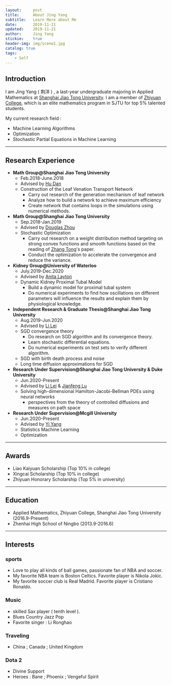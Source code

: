 ```yaml
---
layout:     post
title:      About Jing Yang
subtitle:   Learn More about Me
date:       2019-11-21
updated:    2019-11-21
author:     Jing Yang
stickie:    true
header-img: img/scene1.jpg
catalog: true
tags:
    - Self
---
```



## Introduction
I am Jing Yang ( 荆洋 ) , a last-year undergraduate majoring in Applied Mathematics at [Shanghai Jiao Tong University](http://en.sjtu.edu.cn/). I am a member of [Zhiyuan College](https://zhiyuan.sjtu.edu.cn/), which is an elite mathematics program in SJTU for top 5% talented students.

My current research field :
* Machine Learning Algorithms
* Optimization
* Stochastic Partial Equations in Machine Learning

----------

## Research Experience

* **Math Group@Shanghai Jiao Tong University**
   * Feb.2018-June.2018
   * Advised by [Hu Dan](https://ins.sjtu.edu.cn/faculty/hudan)
   * Construction of the Leaf Venation Transport Network
     * Carry out research  of the generation mechanism of leaf network
     * Analyze how to build a network to achieve maximum efficiency
     * Create network that contains loops in the simulations using numerical methods.
* **Math Group@Shanghai Jiao Tong University**
   * Sep.2018-Jan.2019
   * Advised by [Douglas Zhou](https://ins.sjtu.edu.cn/faculty/Zhoudongzhuo)
   * Stochastic Optimization
     * Carry out research on a weight distribution method targeting on strong convex functions and smooth functions based on the reading of [Zhang Tong](http://tongzhang-ml.org/ )'s paper.
     * Conduct the optimization to accelerate the convergence and reduce the variance.
* **Kidney Group@University of Waterloo**
   * July.2019-Dec.2020
   * Advised by [Anita Layton](https://uwaterloo.ca/scholar/a2layton)
   * Dynamic Kidney Proximal Tubal Model
     * Build a dynamic model for proximal tubal system
     * Do numerical experiments to find how oscillations on different parameters will influence the results and explain them by physiological knowledge.
* **Independent Research & Graduate Thesis@Shanghai Jiao Tong University**
   * Aug.2019-Jun.2020
   * Advised by [Li Lei](https://ins.sjtu.edu.cn/faculty/lilei) 
   * SGD convergence theory
     * Do research on SGD algorithm and its convergence theory.
     * Learn stochastic differential equations.
     * Do numerical experiments on test sets to verify different algorithm.
   * SGD with birth death process and noise
   * Long time diffusion approximations for SGD
* **Research Under Supervision@Shanghai Jiao Tong University & Duke University**
   * Jun.2020-Present
   * Advised by [Li Lei](https://ins.sjtu.edu.cn/faculty/lilei) & [Jianfeng Lu](https://services.math.duke.edu/~jianfeng/) 
   * Solving high-dimensional Hamilton-Jacobi-Bellman PDEs using neural networks
     - perspectives from the theory of controlled diffusions and measures on path space
* **Research Under Supervision@Mcgill University**
   * Jun.2020-Present
   * Advised by [Yi Yang](http://www.math.mcgill.ca/yyang/) 
   * Statistics Machine Learning
   * Optimization

----------
## Awards

* Liao Kaiyuan Scholarship (Top 10% in college)
* Xingcai Scholarship (Top 10% in college)
* Zhiyuan Honorary Scholarship (Top 5% in university)

-----

## Education

* Applied Mathematics, Zhiyuan College, Shanghai Jiao Tong University (2016.9-Present)
*  Zhenhai High School of Ningbo (2013.9-2016.6)

-----

## Interests

### sports

* Love to play all kinds of ball games, passionate fan of NBA and soccer. 
* My favorite NBA team is Boston Celtics. Favorite player is  Nikola Jokic. 
* My favorite soccer club is Real Madrid. Favorite player is  Cristiano Ronaldo. 

### Music

* skilled Sax player ( tenth level ).
* Blues Country  Jazz  Pop
* Favorite singer : Li Ronghao

### Traveling

* China ; Canada ; United Kingdom

### Dota 2

* Divine Support
* Heroes : Bane ; Phoenix ; Vengeful Spirit 